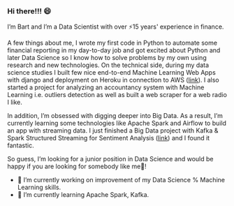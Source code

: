 ### Hi there!!! 😄


I’m Bart and I’m a Data Scientist with over ⚡15 years' experience in finance. 

A few things about me, I wrote my first code in Python to automate some financial reporting in my day-to-day job and got excited about Python and later Data Science so I know how to solve problems by my own using research and new technologies. On the technical side, during my data science studies I built few nice end-to-end Machine Learning Web Apps with django and deployment on Heroku in connection to AWS ([link](https://github.com/barto-ber/Machine-Learning-Projects)). I also started a project for analyzing an accountancy system with Machine Learning i.e. outliers detection as well as built a web scraper for a web radio I like.

In addition, I’m obsessed with digging deeper into Big Data. As a result, I’m currently learning some technologies like Apache Spark and Airflow to build an app with streaming data. I just finished a Big Data project with Kafka & Spark Structured Streaming for Sentiment Analysis ([link](https://github.com/barto-ber/Big-Data-Projects/tree/master/Structured%20Streaming%20Project)) and I found it fantastic.


So guess, I’m looking for a junior position in Data Science and would be happy if you are looking for somebody like me👯!


- 🔭 I’m currently working on improvement of my Data Science % Machine Learning skills.
- 🌱 I’m currently learning Apache Spark, Kafka.


